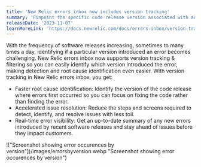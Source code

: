 ```yaml
---
title: 'New Relic errors inbox now includes version tracking'
summary: 'Pinpoint the specific code release version associated with any newly discovered errors for faster triage'
releaseDate: '2023-11-07'
learnMoreLink: 'https://docs.newrelic.com/docs/errors-inbox/version-tracking/'
---
```


With the frequency of software releases increasing, sometimes to many times a day, identifying if a particular version introduced an error becomes challenging. New Relic errors inbox now supports version tracking & filtering so you can easily identify which version introduced the error, making detection and root cause identification even easier. With version tracking in New Relic errors inbox, you get:

- Faster root cause identification: Identify the version of the code release where errors first occurred so you can focus on fixing the code rather than finding the error.
- Accelerated issue resolution: Reduce the steps and screens required to detect, identify, and resolve issues with less toil.
- Real-time error visibility: Get an up-to-date summary of any new errors introduced by recent software releases and stay ahead of issues before they impact customers.

!["Screenshot showing error occurences by version"])/images/errorsbyversion.webp "Screenshot showing error occurences by version")
